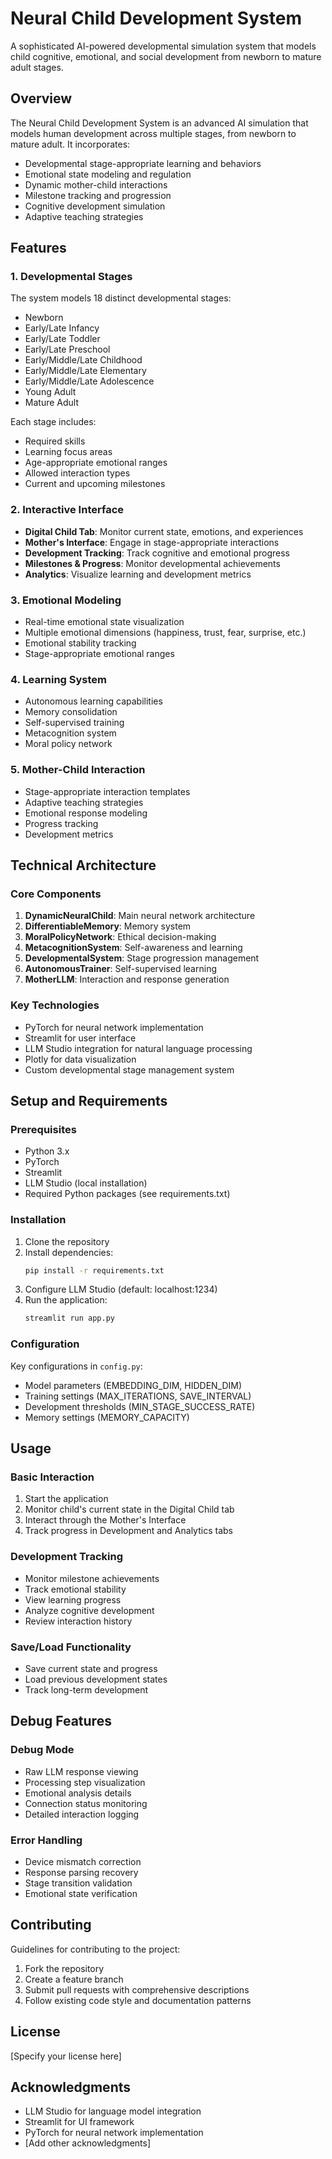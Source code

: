 # Neural Child Development System

A sophisticated AI-powered developmental simulation system that models child cognitive, emotional, and social development from newborn to mature adult stages.

## Overview

The Neural Child Development System is an advanced AI simulation that models human development across multiple stages, from newborn to mature adult. It incorporates:

- Developmental stage-appropriate learning and behaviors
- Emotional state modeling and regulation
- Dynamic mother-child interactions
- Milestone tracking and progression
- Cognitive development simulation
- Adaptive teaching strategies

## Features

### 1. Developmental Stages
The system models 18 distinct developmental stages:
- Newborn
- Early/Late Infancy
- Early/Late Toddler
- Early/Late Preschool
- Early/Middle/Late Childhood
- Early/Middle/Late Elementary
- Early/Middle/Late Adolescence
- Young Adult
- Mature Adult

Each stage includes:
- Required skills
- Learning focus areas
- Age-appropriate emotional ranges
- Allowed interaction types
- Current and upcoming milestones

### 2. Interactive Interface
- **Digital Child Tab**: Monitor current state, emotions, and experiences
- **Mother's Interface**: Engage in stage-appropriate interactions
- **Development Tracking**: Track cognitive and emotional progress
- **Milestones & Progress**: Monitor developmental achievements
- **Analytics**: Visualize learning and development metrics

### 3. Emotional Modeling
- Real-time emotional state visualization
- Multiple emotional dimensions (happiness, trust, fear, surprise, etc.)
- Emotional stability tracking
- Stage-appropriate emotional ranges

### 4. Learning System
- Autonomous learning capabilities
- Memory consolidation
- Self-supervised training
- Metacognition system
- Moral policy network

### 5. Mother-Child Interaction
- Stage-appropriate interaction templates
- Adaptive teaching strategies
- Emotional response modeling
- Progress tracking
- Development metrics

## Technical Architecture

### Core Components
1. **DynamicNeuralChild**: Main neural network architecture
2. **DifferentiableMemory**: Memory system
3. **MoralPolicyNetwork**: Ethical decision-making
4. **MetacognitionSystem**: Self-awareness and learning
5. **DevelopmentalSystem**: Stage progression management
6. **AutonomousTrainer**: Self-supervised learning
7. **MotherLLM**: Interaction and response generation

### Key Technologies
- PyTorch for neural network implementation
- Streamlit for user interface
- LLM Studio integration for natural language processing
- Plotly for data visualization
- Custom developmental stage management system

## Setup and Requirements

### Prerequisites
- Python 3.x
- PyTorch
- Streamlit
- LLM Studio (local installation)
- Required Python packages (see requirements.txt)

### Installation
1. Clone the repository
2. Install dependencies:
   ```bash
   pip install -r requirements.txt
   ```
3. Configure LLM Studio (default: localhost:1234)
4. Run the application:
   ```bash
   streamlit run app.py
   ```

### Configuration
Key configurations in `config.py`:
- Model parameters (EMBEDDING_DIM, HIDDEN_DIM)
- Training settings (MAX_ITERATIONS, SAVE_INTERVAL)
- Development thresholds (MIN_STAGE_SUCCESS_RATE)
- Memory settings (MEMORY_CAPACITY)

## Usage

### Basic Interaction
1. Start the application
2. Monitor child's current state in the Digital Child tab
3. Interact through the Mother's Interface
4. Track progress in Development and Analytics tabs

### Development Tracking
- Monitor milestone achievements
- Track emotional stability
- View learning progress
- Analyze cognitive development
- Review interaction history

### Save/Load Functionality
- Save current state and progress
- Load previous development states
- Track long-term development

## Debug Features

### Debug Mode
- Raw LLM response viewing
- Processing step visualization
- Emotional analysis details
- Connection status monitoring
- Detailed interaction logging

### Error Handling
- Device mismatch correction
- Response parsing recovery
- Stage transition validation
- Emotional state verification

## Contributing

Guidelines for contributing to the project:
1. Fork the repository
2. Create a feature branch
3. Submit pull requests with comprehensive descriptions
4. Follow existing code style and documentation patterns

## License

[Specify your license here]

## Acknowledgments

- LLM Studio for language model integration
- Streamlit for UI framework
- PyTorch for neural network implementation
- [Add other acknowledgments]
